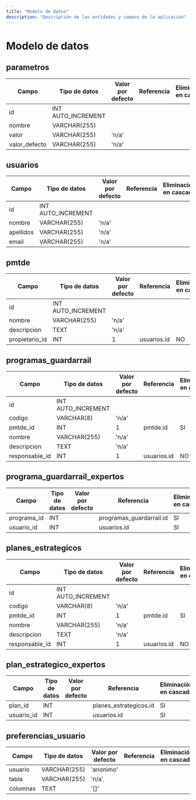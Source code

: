 ```yaml
---
title: "Modelo de datos"
description: "Descripción de las entidades y campos de la aplicación"
---
```


# Modelo de datos

## parametros
| Campo | Tipo de datos | Valor por defecto | Referencia | Eliminación en cascada |
|-------|---------------|-------------------|------------|------------------------|
| id | INT AUTO_INCREMENT |  |  |  |
| nombre | VARCHAR(255) |  |  |  |
| valor | VARCHAR(255) | 'n/a' |  |  |
| valor_defecto | VARCHAR(255) | 'n/a' |  |  |

## usuarios
| Campo | Tipo de datos | Valor por defecto | Referencia | Eliminación en cascada |
|-------|---------------|-------------------|------------|------------------------|
| id | INT AUTO_INCREMENT |  |  |  |
| nombre | VARCHAR(255) | 'n/a' |  |  |
| apellidos | VARCHAR(255) | 'n/a' |  |  |
| email | VARCHAR(255) | 'n/a' |  |  |

## pmtde
| Campo | Tipo de datos | Valor por defecto | Referencia | Eliminación en cascada |
|-------|---------------|-------------------|------------|------------------------|
| id | INT AUTO_INCREMENT |  |  |  |
| nombre | VARCHAR(255) | 'n/a' |  |  |
| descripcion | TEXT | 'n/a' |  |  |
| propietario_id | INT | 1 | usuarios.id | NO |

## programas_guardarrail
| Campo | Tipo de datos | Valor por defecto | Referencia | Eliminación en cascada |
|-------|---------------|-------------------|------------|------------------------|
| id | INT AUTO_INCREMENT |  |  |  |
| codigo | VARCHAR(8) | 'n/a' |  |  |
| pmtde_id | INT | 1 | pmtde.id | SI |
| nombre | VARCHAR(255) | 'n/a' |  |  |
| descripcion | TEXT | 'n/a' |  |  |
| responsable_id | INT | 1 | usuarios.id | NO |

## programa_guardarrail_expertos
| Campo | Tipo de datos | Valor por defecto | Referencia | Eliminación en cascada |
|-------|---------------|-------------------|------------|------------------------|
| programa_id | INT |  | programas_guardarrail.id | SI |
| usuario_id | INT |  | usuarios.id | SI |

## planes_estrategicos
| Campo | Tipo de datos | Valor por defecto | Referencia | Eliminación en cascada |
|-------|---------------|-------------------|------------|------------------------|
| id | INT AUTO_INCREMENT |  |  |  |
| codigo | VARCHAR(8) | 'n/a' |  |  |
| pmtde_id | INT | 1 | pmtde.id | SI |
| nombre | VARCHAR(255) | 'n/a' |  |  |
| descripcion | TEXT | 'n/a' |  |  |
| responsable_id | INT | 1 | usuarios.id | NO |

## plan_estrategico_expertos
| Campo | Tipo de datos | Valor por defecto | Referencia | Eliminación en cascada |
|-------|---------------|-------------------|------------|------------------------|
| plan_id | INT |  | planes_estrategicos.id | SI |
| usuario_id | INT |  | usuarios.id | SI |

## preferencias_usuario
| Campo | Tipo de datos | Valor por defecto | Referencia | Eliminación en cascada |
|-------|---------------|-------------------|------------|------------------------|
| usuario | VARCHAR(255) | 'anonimo' |  |  |
| tabla | VARCHAR(255) | 'n/a' |  |  |
| columnas | TEXT | '[]' |  |  |

